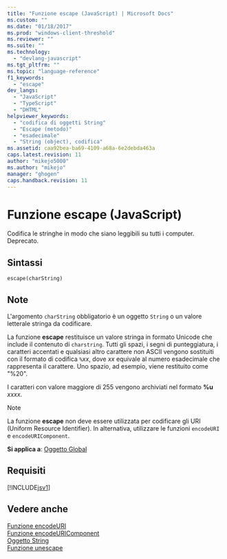 ```yaml
---
title: "Funzione escape (JavaScript) | Microsoft Docs"
ms.custom: ""
ms.date: "01/18/2017"
ms.prod: "windows-client-threshold"
ms.reviewer: ""
ms.suite: ""
ms.technology: 
  - "devlang-javascript"
ms.tgt_pltfrm: ""
ms.topic: "language-reference"
f1_keywords: 
  - "escape"
dev_langs: 
  - "JavaScript"
  - "TypeScript"
  - "DHTML"
helpviewer_keywords: 
  - "codifica di oggetti String"
  - "Escape (metodo)"
  - "esadecimale"
  - "String (object), codifica"
ms.assetid: caa92bea-ba69-4109-a68a-6e2debda463a
caps.latest.revision: 11
author: "mikejo5000"
ms.author: "mikejo"
manager: "ghogen"
caps.handback.revision: 11
---
```

# Funzione escape (JavaScript)
Codifica le stringhe in modo che siano leggibili su tutti i computer.  Deprecato.  
  
## Sintassi  
  
```  
escape(charString)   
```  
  
## Note  
 L'argomento `charString` obbligatorio è un oggetto `String` o un valore letterale stringa da codificare.  
  
 La funzione **escape** restituisce un valore stringa in formato Unicode che include il contenuto di `charstring`.  Tutti gli spazi, i segni di punteggiatura, i caratteri accentati e qualsiasi altro carattere non ASCII vengono sostituiti con il formato di codifica `%`*xx*, dove *xx* equivale al numero esadecimale che rappresenta il carattere.  Uno spazio, ad esempio, viene restituito come "%20".  
  
 I caratteri con valore maggiore di 255 vengono archiviati nel formato **%u** *xxxx*.  
  
> [!NOTE]
>  La funzione **escape** non deve essere utilizzata per codificare gli URI \(Uniform Resource Identifier\).  In alternativa, utilizzare le funzioni `encodeURI` e `encodeURIComponent`.  
  
 **Si applica a**: [Oggetto Global](../../javascript/reference/global-object-javascript.md)  
  
## Requisiti  
 [!INCLUDE[jsv1](../../javascript/misc/includes/jsv1-md.md)]  
  
## Vedere anche  
 [Funzione encodeURI](../../javascript/reference/encodeuri-function-javascript.md)   
 [Funzione encodeURIComponent](../../javascript/reference/encodeuricomponent-function-javascript.md)   
 [Oggetto String](../../javascript/reference/string-object-javascript.md)   
 [Funzione unescape](../../javascript/reference/unescape-function-javascript.md)